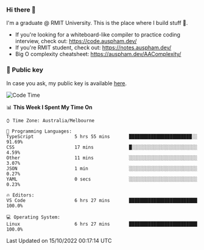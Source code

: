 ### Hi there 👋

I'm a graduate @ RMIT University. This is the place where I build stuff 👀. 

- If you're looking for a whiteboard-like compiler to practice coding interview, check out: https://code.auspham.dev/
- If you're RMIT student, check out: https://notes.auspham.dev/
- Big O complexity cheatsheet: https://auspham.dev/AAComplexity/

### 🔑 Public key

In case you ask, my public key is available [here](https://public.auspham.dev/).

<!--START_SECTION:waka-->
![Code Time](http://img.shields.io/badge/Code%20Time-892%20hrs%2028%20mins-blue)

📊 **This Week I Spent My Time On** 

```text
⌚︎ Time Zone: Australia/Melbourne

💬 Programming Languages: 
TypeScript               5 hrs 55 mins       ███████████████████████░░   91.69% 
CSS                      17 mins             █░░░░░░░░░░░░░░░░░░░░░░░░   4.59% 
Other                    11 mins             ░░░░░░░░░░░░░░░░░░░░░░░░░   3.07% 
JSON                     1 min               ░░░░░░░░░░░░░░░░░░░░░░░░░   0.27% 
YAML                     0 secs              ░░░░░░░░░░░░░░░░░░░░░░░░░   0.23%

🔥 Editors: 
VS Code                  6 hrs 27 mins       █████████████████████████   100.0%

💻 Operating System: 
Linux                    6 hrs 27 mins       █████████████████████████   100.0%

```


 Last Updated on 15/10/2022 00:17:14 UTC
<!--END_SECTION:waka-->

<!--
**rockmanvnx6/rockmanvnx6** is a ✨ _special_ ✨ repository because its `README.md` (this file) appears on your GitHub profile.

Here are some ideas to get you started:

- 🔭 I’m currently working on ...
- 🌱 I’m currently learning ...
- 👯 I’m looking to collaborate on ...
- 🤔 I’m looking for help with ...
- 💬 Ask me about ...
- 📫 How to reach me: ...
- 😄 Pronouns: ...
- ⚡ Fun fact: ...
-->
